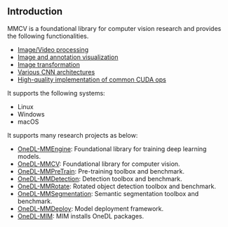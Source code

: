 ## Introduction

MMCV is a foundational library for computer vision research and provides the following functionalities.

- [Image/Video processing](../understand_mmcv/data_process.md)
- [Image and annotation visualization](../understand_mmcv/visualization.md)
- [Image transformation](../understand_mmcv/data_transform.md)
- [Various CNN architectures](../understand_mmcv/cnn.md)
- [High-quality implementation of common CUDA ops](../understand_mmcv/ops.md)

It supports the following systems:

- Linux
- Windows
- macOS

It supports many research projects as below:

- [OneDL-MMEngine](https://github.com/vbti-development/onedl-mmengine): Foundational library for training deep learning models.
- [OneDL-MMCV](https://github.com/vbti-development/onedl-mmcv): Foundational library for computer vision.
- [OneDL-MMPreTrain](https://github.com/vbti-development/onedl-mmpretrain): Pre-training toolbox and benchmark.
- [OneDL-MMDetection](https://github.com/vbti-development/onedl-mmdetection): Detection toolbox and benchmark.
- [OneDL-MMRotate](https://github.com/vbti-development/onedl-mmrotate): Rotated object detection toolbox and benchmark.
- [OneDL-MMSegmentation](https://github.com/vbti-development/onedl-mmsegmentation): Semantic segmentation toolbox and benchmark.
- [OneDL-MMDeploy](https://github.com/vbti-development/onedl-mmdeploy): Model deployment framework.
- [OneDL-MIM](https://github.com/vbti-development/onedl-mim): MIM installs OneDL packages.
